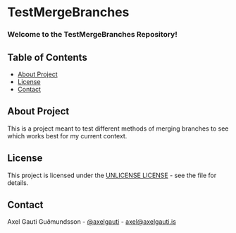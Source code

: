 # TestMergeBranches

### **Welcome to the TestMergeBranches Repository!**

## Table of Contents
- [About Project](#about-project)
- [License](#license)
- [Contact](#contact)

## About Project
This is a project meant to test different methods of merging branches to see which works best for my current context.

## License
This project is licensed under the [UNLICENSE LICENSE](LICENSE) - see the file for details.

## Contact
Axel Gauti Guðmundsson - [@axelgauti](https://twitter.com/axelgauti) - axel@axelgauti.is